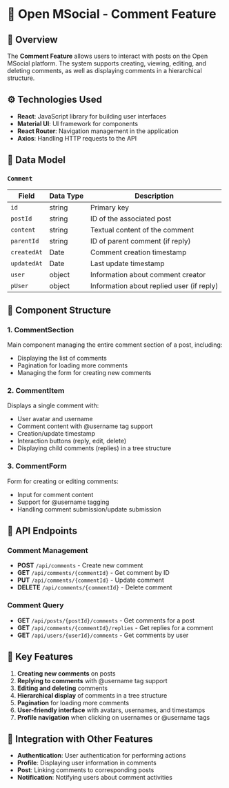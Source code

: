 # 💬 Open MSocial - Comment Feature

## 📌 Overview

The **Comment Feature** allows users to interact with posts on the Open MSocial platform. The system supports creating, viewing, editing, and deleting comments, as well as displaying comments in a hierarchical structure.

## ⚙️ Technologies Used

- **React**: JavaScript library for building user interfaces
- **Material UI**: UI framework for components
- **React Router**: Navigation management in the application
- **Axios**: Handling HTTP requests to the API

## 🧩 Data Model

### `Comment`
| Field         | Data Type    | Description                     |
|---------------|--------------|----------------------------------|
| `id`          | string       | Primary key                     |
| `postId`      | string       | ID of the associated post       |
| `content`     | string       | Textual content of the comment  |
| `parentId`    | string       | ID of parent comment (if reply) |
| `createdAt`   | Date         | Comment creation timestamp      |
| `updatedAt`   | Date         | Last update timestamp           |
| `user`        | object       | Information about comment creator |
| `pUser`       | object       | Information about replied user (if reply) |

## 🧩 Component Structure

### 1. CommentSection
Main component managing the entire comment section of a post, including:
- Displaying the list of comments
- Pagination for loading more comments
- Managing the form for creating new comments

### 2. CommentItem
Displays a single comment with:
- User avatar and username
- Comment content with @username tag support
- Creation/update timestamp
- Interaction buttons (reply, edit, delete)
- Displaying child comments (replies) in a tree structure

### 3. CommentForm
Form for creating or editing comments:
- Input for comment content
- Support for @username tagging
- Handling comment submission/update submission

## 📡 API Endpoints

### Comment Management
- **POST** `/api/comments` - Create new comment
- **GET** `/api/comments/{commentId}` - Get comment by ID
- **PUT** `/api/comments/{commentId}` - Update comment
- **DELETE** `/api/comments/{commentId}` - Delete comment

### Comment Query
- **GET** `/api/posts/{postId}/comments` - Get comments for a post
- **GET** `/api/comments/{commentId}/replies` - Get replies for a comment
- **GET** `/api/users/{userId}/comments` - Get comments by user

## 🚀 Key Features

1. **Creating new comments** on posts
2. **Replying to comments** with @username tag support
3. **Editing and deleting** comments
4. **Hierarchical display** of comments in a tree structure
5. **Pagination** for loading more comments
6. **User-friendly interface** with avatars, usernames, and timestamps
7. **Profile navigation** when clicking on usernames or @username tags

## 🔄 Integration with Other Features

- **Authentication**: User authentication for performing actions
- **Profile**: Displaying user information in comments
- **Post**: Linking comments to corresponding posts
- **Notification**: Notifying users about comment activities